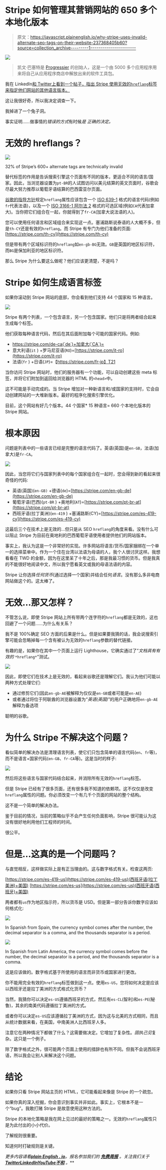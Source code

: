 # Stripe 如何管理其营销网站的 650 多个本地化版本

> 原文：<https://javascript.plainenglish.io/why-stripe-uses-invalid-alternate-seo-tags-on-their-website-237368405b60?source=collection_archive---------1----------------------->

![](img/2e4aa1aff2c7839dfaded1f6cd8ffcef.png)

> 凯文·巴塞特是 [Progressier](https://progressier.com) 的创始人，这是一个由 5000 多个应用程序用来将自己从应用程序商店中解放出来的软件工具包。

我在 LinkedIn[和 Twitter](https://www.linkedin.com/posts/adityaaman_seo-hreflang-internationalseo-activity-6966377876782743553-n1CA?utm_source=linkedin_share&utm_medium=member_desktop_web)[上看到一个帖子，指出 Stripe 使用无效的`hreflang`标签来指定他们网站的其他语言版本。](https://twitter.com/yvoschaap/status/1458093647350616071)

这让我很好奇，所以我决定调查一下。

我掉进了一个兔子洞。

事实证明……做事情的*错误的方式*有时候*是* *正确的决定。*

# 无效的 hreflangs？

![](img/678ca32ebc95d296221f250d020f842b.png)

32% of Stripe’s 600+ alternate tags are technically invalid

替代标签的作用是告诉搜索引擎这个页面有不同的版本，更适合不同的语言/国家。因此，当浏览器设置为`pt-BR`的人试图访问以美元结算的英文页面时，谷歌会尽最大努力推荐以葡萄牙语结算的巴西雷亚尔页面。

[谷歌的指导方针](https://developers.google.com/search/docs/advanced/crawling/localized-versions#language-codes)规定`hreflang`属性应该包含一个 [ISO 639-1](https://en.wikipedia.org/wiki/List_of_ISO_639-1_codes) 格式的语言代码(例如`fr`代表法语)，以及一个 [ISO 3166-1 阿尔法 2](https://en.wikipedia.org/wiki/ISO_3166-1_alpha-2) 格式的可选区域(例如`CA`代表加拿大)。当你把它们组合在一起，你就得到了`fr-CA`(加拿大说法语的人)。

您可以使用任何语言和区域组合来实现这一点。塞浦路斯说泰语的人大概不多，但是`th-CY`还是有效的`hreflang`。而 Stripe 有专门为他们准备的页面:[https://stripe.com/th-cy](https://stripe.com/th-cy)

但是带有两个区域标识符的`hreflang`如`en-gb-BG`无效。`GB`是英国的地区标识符，而`BG`是保加利亚的地区标识符。

那么 Stripe 为什么要这么做呢？他们应该更清楚，不是吗？

# Stripe 如何生成语言标签

如果你滚动到 Stripe 网站的底部，你会看到他们支持 44 个国家和 15 种语言。

![](img/7deb29343d50808eaf3dddda7851fb80.png)

Stripe 有两个列表，一个包含语言，另一个包含国家。他们只是将两者结合起来生成每个标签。

他们获取每种语言代码，然后在其后面附加每个可能的国家代码。例如:

*   https://stripe.com/de-ca(`de`)+加拿大(`CA`)=
*   意大利语(`it` ) +罗马尼亚语(`RO`)=[https://stripe.com/it-ro](https://stripe.com/it-ro)
*   法语(`fr` ) +日语(`JP`)=【https://stripe.com/fr-jp】T21

当你访问 Stripe 网站时，他们的服务器有一个功能，可以自动创建这些 meta 标签，并将它们附加到返回给浏览器的 HTML 的`<head>`中。

这不可能是手动完成的。当 Stripe 增加对一种新语言和/或国家的支持时，它会自动创建网站的一大堆新版本。最好的程序化搜索引擎优化。

目前，这个网站有好几个版本。44 个国家* 15 种语言= 660 个本地化版本的 Stripe 网站。

# 根本原因

问题是列表中的一些语言已经是完整的语言代码了。英语(英国)是`en-GB`，法语(加拿大)是`fr-CA`。

![](img/7f410571f0b58f46846744a87c7389d9.png)

因此，当您将它们与国家列表中的每个国家组合在一起时，您会得到新的看起来很奇怪的代码:

*   英语(英国)(`en-GB)` +德语(`de`)=[https://stripe.com/en-gb-de](https://stripe.com/en-gb-de)
*   葡萄牙语(巴西)(`pt-BR` ) +奥地利(`AT`)=[https://stripe.com/pt-br-at](https://stripe.com/pt-br-at)
*   西班牙语(拉丁美洲)(`en-419` ) +塞浦路斯(CY)=[https://stripe.com/es-419-cy](https://stripe.com/es-419-cy)

这最后三个在技术上是无效的…但只是从 SEO `hreflang`的角度来看。没有什么可以阻止 Stripe 为目前在奥地利的巴西葡萄牙语使用者提供他们的网站版本。

事实上，我认为这是一个非常好的实现。许多网站将语言/货币/国家捆绑在一个单一的选择菜单中。作为一个住在台湾以法语为母语的人，我个人很讨厌这样。我想看看在 TWD 的金额，因为在这里呆了十年之后，那是我最习惯的货币。但是我真的不能很好地阅读中文，所以我宁愿看英文或我的母语法语的内容。

Stripe 让你选择*任何货币*(通过选择一个国家)并结合任何*语言*。没有那么多非电商网站做这个的。这太棒了。

# 无效…那又怎样？

不管怎么说，即使 Stripe 网站上所有带两个连字符的`hreflang`都是无效的，这也回避了一个问题……为什么有关系？

我不是 100%确定 SEO 方面的后果是什么。但是如果要我猜的话，我会说搜索引擎可能会忽略掉每一个含有被认为无效的`hreflang`参数的替代链接。

有趣的是，如果你在其中一个页面上运行 Lighthouse，它确实通过了“*文档具有有效的* `*hreflang*`”测试。

![](img/39b2887c2b935864b8c5e9168d40cef0.png)

因此，即使它们在技术上是无效的，看起来谷歌还是理解它们。我认为他们可能以两种方式处理它们:

*   通过修剪它们(因此`en-gb-AE`被解释为仅仅是`en-GB`或者可能是`en-AE`)
*   或者通过将位于阿联酋的浏览器设置为“*英语(英国)*”的用户正确地将`en-gb-AE`解释为备选项

聪明的谷歌。

# 为什么 Stripe 不解决这个问题？

看似简单的解决办法是清理语言列表，使它们只包含简单的语言代码(`en`、`fr`等)，而不是语言+国家代码(`en-GB`、`fr-CA`等)。这是当时的样子:

![](img/daa1f879956feb89f5de2aa46cdb6f1f.png)

然后将这些语言与国家代码结合起来，并消除所有无效的`hreflang`标签。

但是 Stripe 已经有了很多页面，还有很多我不知道的依赖项。这不仅仅是改变`hreflang`属性的问题。你必须改变一个有几千个页面的网站的整个结构。

这不是一个简单的解决办法。

鉴于目前的情况，当前的策略似乎不会产生任何负面影响，Stripe 很可能认为这没有很好地利用他们工程师的时间。

很公平。

# 但是…这真的是一个问题吗？

与直觉相反，这样做实际上是有正当理由的。这与数字格式有关。检查这两页:

[https://stripe.com/es-419-us](https://stripe.com/es-419-us)(西班牙语(拉丁美洲)+美国)
[https://stripe.com/es-us](https://stripe.com/es-us)(西班牙语(西班牙)+美国)

两者都有`us`作为地区指示符，所以货币是 USD。但是第一部分告诉你数字应该如何格式化:

![](img/a04e34f119e7b32a63c6e9e3eee01050.png)

In Spanish from Spain, the currency symbol comes after the number, the decimal separator is a comma, and the thousands separator is a period.

![](img/3a69bf98a6b66a8ba73202898bc9de66.png)

In Spanish from Latin America, the currency symbol comes before the number, the decimal separator is a period, and the thousands separator is a comma.

这是应该做的。数字格式基于所使用的语言而非货币或国家进行更改。

你不能用完全有效的`hreflang`标签做到这一点。使用`es-US`，您将如何决定是应该以西班牙还是拉丁美洲的方式格式化货币？

当然，我猜你可以决定`es-US`遵循西班牙的方式，然后有`es-CL`(智利)和`es-PE`(秘鲁)，其余的南美代码遵循拉丁美洲的方式。

或者你可以决定`es-US`应该遵循拉丁美洲的方式，因为这与北美的方式相同，而且从统计数据来看，在美国，中南美洲人比西班牙人多。

注意它在两种情况下都做了什么？这需要做决定。它增加了复杂性。*固执己见*复杂。这只是一个例子。

除了数字格式之外，很可能两个页面上使用的措辞也有所不同。但我不会说西班牙语，所以我会让别人来解决这个问题。

# 结论

如果你只看 Stripe 网站主页的 HTML，它可能看起来像是 Stripe 的一个疏忽。

如果你真的深入挖掘，你会意识到事实并非如此。事实上，它根本不是一个“bug”。我敢打赌 Stripe 是故意使用这种方法的。

Stripe 的本地化策略是我在网上见过的最好的策略之一。无效的`hreflang`属性只是为此付出的小小代价。

了解规则很重要。

知道何时打破规则是关键。

*更多内容请看*[***plain English . io***](https://plainenglish.io/)*。报名参加我们的* [***免费周报***](http://newsletter.plainenglish.io/) *。关注我们关于*[***Twitter***](https://twitter.com/inPlainEngHQ)[***LinkedIn***](https://www.linkedin.com/company/inplainenglish/)*[***YouTube***](https://www.youtube.com/channel/UCtipWUghju290NWcn8jhyAw)*[***不和***](https://discord.gg/GtDtUAvyhW) *。***